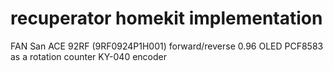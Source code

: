 # recuperator homekit implementation
FAN San ACE 92RF (9RF0924P1H001) forward/reverse
0.96 OLED
PCF8583 as a rotation counter 
KY-040 encoder
